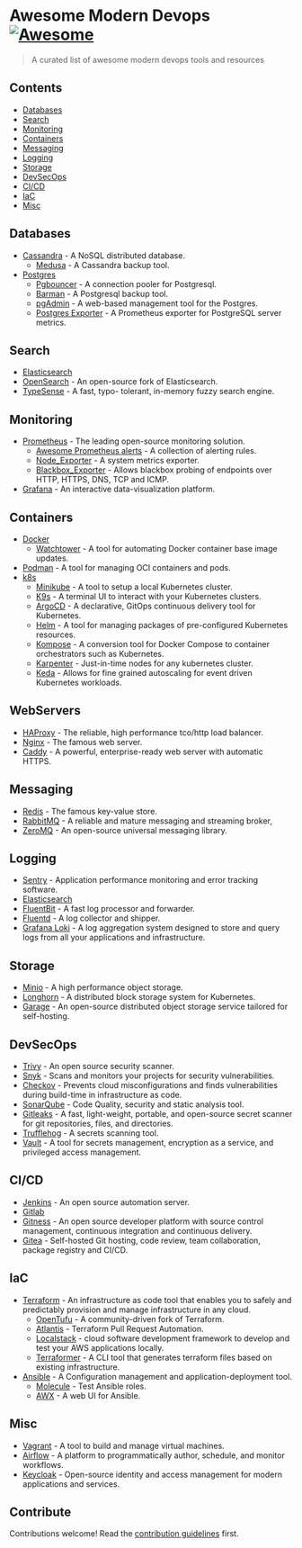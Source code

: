 # Awesome Modern Devops [![Awesome](https://awesome.re/badge.svg)](https://awesome.re)

> A curated list of awesome modern devops tools and resources


## Contents

- [Databases](#Databases)
- [Search](#Search)
- [Monitoring](#Monitoring)
- [Containers](#Containers)
- [Messaging](#Messaging)
- [Logging](#Logging)
- [Storage](#Storage)
- [DevSecOps](#DevSecOps)
- [CI/CD](#CI/CD)
- [IaC](#IaC)
- [Misc](#Misc)


## Databases
- [Cassandra](https://cassandra.apache.org/) - A NoSQL distributed database.
    - [Medusa](https://github.com/thelastpickle/cassandra-medusa) - A Cassandra backup tool.
- [Postgres](https://www.postgresql.org/)
    - [Pgbouncer](https://github.com/pgbouncer/pgbouncer) - A connection pooler for Postgresql.
    - [Barman](https://pgbarman.org/) - A Postgresql backup tool.
    - [pgAdmin](https://github.com/pgadmin-org/pgadmin4) - A web-based management tool for the Postgres.
    - [Postgres Exporter](https://github.com/prometheus-community/postgres_exporter) - A Prometheus exporter for PostgreSQL server metrics.

## Search
- [Elasticsearch](https://www.elastic.co/elasticsearch)
- [OpenSearch](https://github.com/opensearch-project/OpenSearch) - An open-source fork of Elasticsearch.
- [TypeSense](https://github.com/typesense/typesense) - A fast, typo- tolerant, in-memory fuzzy search engine.

## Monitoring
- [Prometheus](https://prometheus.io/) - The leading open-source
monitoring solution.
    - [Awesome Prometheus alerts](https://samber.github.io/awesome-prometheus-alerts/) - A collection of alerting rules.
    - [Node_Exporter](https://github.com/prometheus/node_exporter) - A system metrics exporter.
    - [Blackbox_Exporter](https://github.com/prometheus/blackbox_exporter) - Allows blackbox probing of endpoints over HTTP, HTTPS, DNS, TCP and ICMP.
- [Grafana](https://grafana.com/) - An interactive data-visualization platform.

## Containers
- [Docker](https://www.docker.com/)
    - [Watchtower](https://github.com/containrrr/watchtower) - A tool for automating Docker container base image updates.
- [Podman](https://github.com/containers/podman) -  A tool for managing OCI containers and pods.
- [k8s](https://github.com/kubernetes/kubernetes)
    - [Minikube](https://minikube.sigs.k8s.io/) - A tool to setup a local Kubernetes cluster. 
    - [K9s](https://k9scli.io/) - A terminal UI to interact with your Kubernetes clusters.
    - [ArgoCD](https://github.com/argoproj/argo-cd) - A declarative, GitOps continuous delivery tool for Kubernetes.
    - [Helm](https://helm.sh/) - A tool for managing packages of pre-configured Kubernetes resources.
    - [Kompose](https://kompose.io/) -  A conversion tool for Docker Compose to container orchestrators such as Kubernetes.
    - [Karpenter](https://karpenter.sh/) - Just-in-time nodes for any kubernetes cluster.
    - [Keda](https://keda.sh/) - Allows for fine grained autoscaling for event driven Kubernetes workloads.

## WebServers
- [HAProxy](https://www.haproxy.org/) - The reliable, high performance tco/http load balancer.
- [Nginx](http://nginx.org/) - The famous web server.
- [Caddy](https://caddyserver.com/) - A powerful, enterprise-ready web server with automatic HTTPS.

## Messaging
- [Redis](https://redis.io/) - The famous key-value store.
- [RabbitMQ](https://www.rabbitmq.com/) - A reliable and mature messaging and streaming broker, 
- [ZeroMQ](https://github.com/zeromq) - An open-source universal messaging library.

## Logging
- [Sentry](https://sentry.io/) - Application performance monitoring and error tracking software.
- [Elasticsearch](https://www.elastic.co/elasticsearch)
- [FluentBit](https://github.com/fluent/fluent-bit) - A fast log processor and forwarder.
- [Fluentd](https://github.com/fluent/fluentd) - A log collector and shipper.
- [Grafana Loki](https://github.com/grafana/loki) - A log aggregation system designed to store and query logs from all your applications and infrastructure.

## Storage
- [Minio](https://github.com/minio/minio) - A high performance object storage.
- [Longhorn](https://github.com/longhorn/longhorn) - A distributed block storage system for Kubernetes.
- [Garage](https://garagehq.deuxfleurs.fr/) - An open-source distributed object storage service tailored for self-hosting.

## DevSecOps
- [Trivy](https://github.com/aquasecurity/trivy) - An open source security scanner.
- [Snyk](https://snyk.io/) - Scans and monitors your projects for security vulnerabilities.
- [Checkov](https://github.com/bridgecrewio/checkov) - Prevents cloud misconfigurations and finds vulnerabilities during build-time in infrastructure as code.
- [SonarQube](https://github.com/SonarSource/sonarqube) - Code Quality, security and static analysis tool. 
- [Gitleaks](https://github.com/gitleaks/gitleaks) - A fast, light-weight, portable, and open-source secret scanner for git repositories, files, and directories.
- [Trufflehog](https://github.com/trufflesecurity/trufflehog) - A secrets scanning tool.
- [Vault](https://github.com/hashicorp/vault) - A tool for secrets management, encryption as a service, and privileged access management.

## CI/CD
- [Jenkins](http://jenkins-ci.org/) - An open source automation server.
- [Gitlab](https://gitlab.com/)
- [Gitness](https://github.com/harness/gitness) - An open source developer platform with source control management, continuous integration and continuous delivery.
- [Gitea](https://github.com/go-gitea/gitea) - Self-hosted Git hosting, code review, team collaboration, package registry and CI/CD.

## IaC
- [Terraform](https://www.terraform.io/) -  An infrastructure as code tool that enables you to safely and predictably provision and manage infrastructure in any cloud.
    - [OpenTufu](https://opentofu.org/) - A community-driven fork of Terraform.
    - [Atlantis](https://www.runatlantis.io/) - Terraform Pull Request Automation.
    - [Localstack](https://github.com/localstack/localstack) -  cloud software development framework to develop and test your AWS applications locally.
    - [Terraformer](https://github.com/GoogleCloudPlatform/terraformer) - A CLI tool that generates terraform files based on existing infrastructure.
- [Ansible](https://www.ansible.com/) - A Configuration management and application-deployment tool.
    - [Molecule](https://github.com/ansible/molecule) - Test Ansible roles.
    - [AWX](https://github.com/ansible/awx) - A web UI for Ansible.

## Misc
- [Vagrant](https://www.vagrantup.com/) - A tool to build and manage virtual machines.
- [Airflow](https://github.com/apache/airflow) - A platform to programmatically author, schedule, and monitor workflows.
- [Keycloak](https://github.com/keycloak/keycloak) - Open-source identity and access management for modern applications and services.



## Contribute

Contributions welcome! Read the [contribution guidelines](contributing.md) first.
